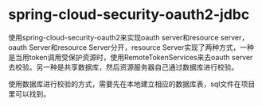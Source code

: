 # spring-cloud-security-oauth2-jdbc
使用spring-cloud-security-oauth2来实现oauth server和resource server，oauth Server和resource Server分开，resource Server实现了两种方式，一种是当用token调用受保护资源时，使用RemoteTokenServices来去oauth server去校验。另一种是共享数据库，然后资源服务器自己通过数据库进行校验。

使用数据库进行校验的方式，需要先在本地建立相应的数据库表，sql文件在项目里可以找到。
